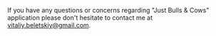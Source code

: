  If you have any questions or concerns regarding "Just Bulls & Cows" application please don't hesitate to contact me at vitaliy.beletskiy@gmail.com.

